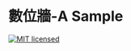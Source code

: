 # 數位牆-A Sample

[![MIT licensed][mit-badge]][mit-url]

[mit-badge]: https://img.shields.io/badge/license-MIT-blue.svg
[mit-url]: https://github.com/w3reality/three-geo/blob/master/LICENSE




